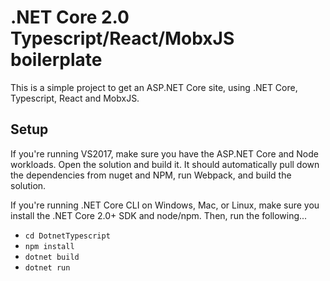 .NET Core 2.0 Typescript/React/MobxJS boilerplate
========

This is a simple project to get an ASP.NET Core site, using .NET Core, Typescript, React and MobxJS.

## Setup

If you're running VS2017, make sure you have the ASP.NET Core and Node workloads. Open the solution and build it. It should automatically pull down the dependencies from nuget and NPM, run Webpack, and build the solution.

If you're running .NET Core CLI on Windows, Mac, or Linux, make sure you install the .NET Core 2.0+ SDK and node/npm. Then, run the following...

- `cd DotnetTypescript`
- `npm install`
- `dotnet build`
- `dotnet run`
